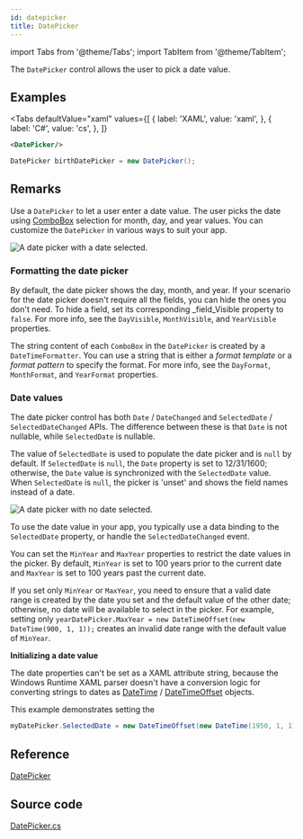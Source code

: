 ```yaml
---
id: datepicker
title: DatePicker
---
```


import Tabs from '@theme/Tabs';
import TabItem from '@theme/TabItem';

The `DatePicker` control allows the user to pick a date value.

## Examples

<Tabs
  defaultValue="xaml"
  values={[
      { label: 'XAML', value: 'xaml', },
      { label: 'C#', value: 'cs', },
  ]}
>
<TabItem value="xaml">

```xml
<DatePicker/>
```

</TabItem>
<TabItem value="cs">

```cs
DatePicker birthDatePicker = new DatePicker();
```
</TabItem>  

</Tabs>

## Remarks <a id="remarks"></a>

Use a `DatePicker` to let a user enter a date value. The user picks the date using [ComboBox](combobox.md) selection for month, day, and year values. You can customize the `DatePicker` in various ways to suit your app.

  <div style={{textAlign: 'center'}}>
    <img src="/img/controls/datepicker/selected-date.png" alt="A date picker with a date selected." />
  </div>

### Formatting the date picker <a id="formatting-the-date-picker"></a>

By default, the date picker shows the day, month, and year. If your scenario for the date picker doesn't require all the fields, you can hide the ones you don't need. To hide a field, set its corresponding \_field\_Visible property to `false`. For more info, see the `DayVisible`, `MonthVisible`, and `YearVisible` properties.

The string content of each `ComboBox` in the `DatePicker` is created by a `DateTimeFormatter`. You can use a string that is either a _format template_ or a _format pattern_ to specify the format. For more info, see the `DayFormat`, `MonthFormat`, and `YearFormat` properties.

### Date values <a id="date-values"></a>

The date picker control has both `Date` / `DateChanged` and `SelectedDate` / `SelectedDateChanged` APIs. The difference between these is that `Date` is not nullable, while `SelectedDate` is nullable.

The value of `SelectedDate` is used to populate the date picker and is `null` by default. If `SelectedDate` is `null`, the `Date` property is set to 12/31/1600; otherwise, the `Date` value is synchronized with the `SelectedDate` value. When `SelectedDate` is `null`, the picker is 'unset' and shows the field names instead of a date.

  <div style={{textAlign: 'center'}}>
    <img src="/img/controls/datepicker/no-date.png" alt="A date picker with no date selected." />
  </div>

To use the date value in your app, you typically use a data binding to the `SelectedDate` property, or handle the `SelectedDateChanged` event.

You can set the `MinYear` and `MaxYear` properties to restrict the date values in the picker. By default, `MinYear` is set to 100 years prior to the current date and `MaxYear` is set to 100 years past the current date.

If you set only `MinYear` or `MaxYear`, you need to ensure that a valid date range is created by the date you set and the default value of the other date; otherwise, no date will be available to select in the picker. For example, setting only `yearDatePicker.MaxYear = new DateTimeOffset(new DateTime(900, 1, 1));` creates an invalid date range with the default value of `MinYear`.

**Initializing a date value**

The date properties can't be set as a XAML attribute string, because the Windows Runtime XAML parser doesn't have a conversion logic for converting strings to dates as [DateTime](https://docs.microsoft.com/en-us/uwp/api/windows.foundation.datetime) / [DateTimeOffset](https://docs.microsoft.com/en-us/dotnet/api/system.datetimeoffset?view=dotnet-uwp-10.0&preserve-view=true) objects.

This example demonstrates setting the

```csharp
myDatePicker.SelectedDate = new DateTimeOffset(new DateTime(1950, 1, 1));
```

## Reference <a id="reference"></a>

[DatePicker](http://reference.avaloniaui.net/api/Avalonia.Controls/DatePicker/)

## Source code <a id="source-code"></a>

[DatePicker.cs](https://github.com/AvaloniaUI/Avalonia/blob/master/src/Avalonia.Controls/DateTimePickers/DatePicker.cs)
